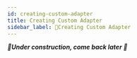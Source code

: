 ```yaml
---
id: creating-custom-adapter
title: Creating Custom Adapter
sidebar_label: 🚧Creating Custom Adapter
---
```


_**🚧Under construction, come back later 🚧**_
